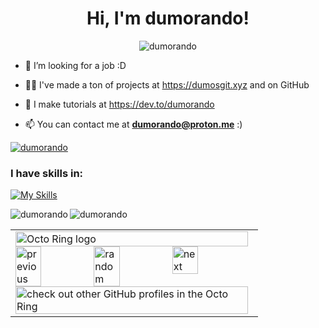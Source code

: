 <h1 align="center">Hi, I'm dumorando!</h1>
<p align="center"> <img src="https://komarev.com/ghpvc/?username=dumorando&label=Profile%20views&color=0e75b6&style=flat" alt="dumorando" /> </p>

- 🤝 I’m looking for a job :D

- 👨‍💻 I've made a ton of projects at https://dumosgit.xyz and on GitHub

- 📝 I make tutorials at https://dev.to/dumorando

- 📫 You can contact me at **dumorando@proton.me** :)

<p align="left"> <a href="https://github.com/ryo-ma/github-profile-trophy"><img src="https://github-profile-trophy.vercel.app/?username=dumorando" alt="dumorando" /></a> </p>

<h3 align="left">I have skills in:</h3>

[![My Skills](https://skillicons.dev/icons?i=js,express,html,css,react,vite,svelte,babel,git,github,php,replit,py,yarn,windows,linux,vscode,ubuntu,postman,bash)](https://skillicons.dev)

<p><img align="left" src="https://github-readme-stats.vercel.app/api/top-langs?username=dumorando&show_icons=true&locale=en&layout=compact" alt="dumorando" /></p>


<p><img align="center" src="https://github-readme-streak-stats.herokuapp.com/?user=dumorando" alt="dumorando" /></p>


<table><tbody><tr><td><a href="https://octo-ring.com/"><img src="https://octo-ring.com/static/img/widget/top.png" width="99%" alt="Octo Ring logo" align="top"></a><br><a href="https://octo-ring.com/p/dumorando/prev"><img src="https://octo-ring.com/static/img/widget/prev.png" width="33%" alt="previous" align="top" title="previous profile"></a><a href="https://octo-ring.com/p/dumorando/random"><img src="https://octo-ring.com/static/img/widget/random.png" width="33%" alt="random" align="top" title="random profile"></a><a href="https://octo-ring.com/p/dumorando/next"><img src="https://octo-ring.com/static/img/widget/next.png" width="33%" alt="next" align="top" title="next profile"></a><br><a href="https://octo-ring.com/"><img src="https://octo-ring.com/static/img/widget/bottom.png" width="99%" alt="check out other GitHub profiles in the Octo Ring" align="top"></a></td></tr></tbody></table>
